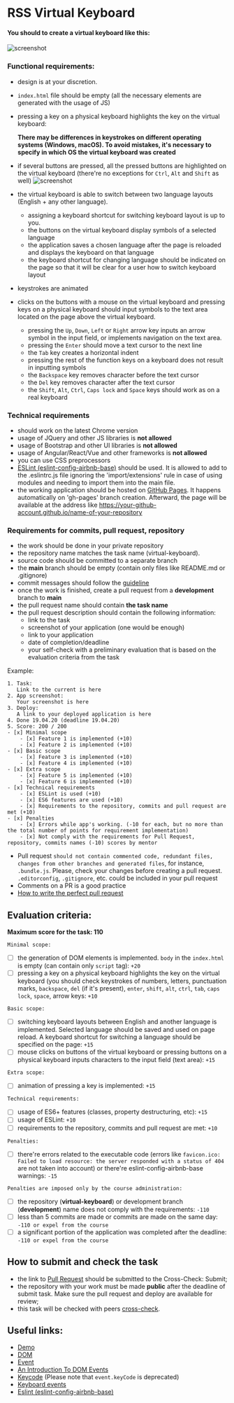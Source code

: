 # RSS Virtual Keyboard

#### You should to create a virtual keyboard like this:
![screenshot](images/virtual-keyboard.png)

### Functional requirements:
- design is at your discretion.
- `index.html` file should be empty (all the necessary elements are generated with the usage of JS)
- pressing a key on a physical keyboard highlights the key on the virtual keyboard:

  **There may be differences in keystrokes on different operating systems (Windows, macOS). To avoid mistakes, it's necessary to specify in which OS the virtual keyboard was created**
- if several buttons are pressed, all the pressed buttons are highlighted on the virtual keyboard (there're no exceptions for `Ctrl`, `Alt` and `Shift` as well)
  ![screenshot](images/virtual-keyboard-2.png)
- the virtual keyboard is able to switch between two language layouts (English + any other language). 
    - assigning a keyboard shortcut for switching keyboard layout is up to you.
    - the buttons on the virtual keyboard display symbols of a selected language
    - the application saves a chosen language after the page is reloaded and displays the keyboard on that language
    - the keyboard shortcut for changing language should be indicated on the page so that it will be clear for a user how to switch keyboard layout
- keystrokes are animated
- clicks on the buttons with a mouse on the virtual keyboard and pressing keys on a physical keyboard should input symbols to the text area located on the page above the virtual keyboard.
    - pressing the `Up`, `Down`, `Left` or `Right` arrow key inputs an arrow symbol in the input field, or implements navigation on the text area.
    - pressing the `Enter` should move a text cursor to the next line
    - the `Tab` key creates a horizontal indent
    - pressing the rest of the function keys on a keyboard does not result in inputting symbols
    - the `Backspace` key removes character before the text cursor
    - the `Del` key removes character after the text cursor
    - the `Shift`, `Alt`, `Ctrl`, `Caps lock` and `Space` keys should work as on a real keyboard

### Technical requirements
- should work on the latest Chrome version
- usage of JQuery and other JS libraries is **not allowed**
- usage of Bootstrap and other UI libraries is **not allowed**
- usage of Angular/React/Vue and other frameworks is **not allowed**
- you can use CSS preprocessors
- [ESLint (eslint-config-airbnb-base)](https://eslint.org/) should be used. It is allowed to add to the .eslintrc.js file ignoring the 'import/extensions' rule in case of using modules and needing to import them into the main file.
- the working application should be hosted on [GitHub Pages](https://pages.github.com/). It happens automatically on 'gh-pages' branch creation. Afterward, the page will be available at the address like https://your-github-account.github.io/name-of-your-repository

### Requirements for commits, pull request, repository
- the work should be done in your private repository
- the repository name matches the task name (virtual-keyboard).
- source code should be committed to a separate branch
- the **main** branch should be empty (contain only files like README.md or .gitignore)
- commit messages should follow the [guideline](https://www.conventionalcommits.org/en)
- once the work is finished, create a pull request from a **development** branch to **main**
- the pull request name should contain **the task name**
- the pull request description should contain the following information:
    - link to the task
    - screenshot of your application (one would be enough)
    - link to your application
    - date of completion/deadline
    - your self-check with a preliminary evaluation that is based on the evaluation criteria from the task

Example:

```
1. Task:
   Link to the current is here
2. App screenshot:
   Your screenshot is here
3. Deploy:  
   A link to your deployed application is here
4. Done 19.04.20 (deadline 19.04.20)
5. Score: 200 / 200
- [x] Minimal scope
    - [x] Feature 1 is implemented (+10)
    - [x] Feature 2 is implemented (+10)
- [x] Basic scope
    - [x] Feature 3 is implemented (+10)
    - [x] Feature 4 is implemented (+10)
- [x] Extra scope
    - [x] Feature 5 is implemented (+10)
    - [x] Feature 6 is implemented (+10)
- [x] Technical requirements
    - [x] ESLint is used (+10)
    - [x] ES6 features are used (+10)
    - [x] Requirements to the repository, commits and pull request are met (+10)
- [x] Penalties
    - [x] Errors while app's working. (-10 for each, but no more than the total number of points for requirement implementation)
    - [x] Not comply with the requirements for Pull Request, repository, commits names (-10) scores by mentor
```

- Pull request `should not contain commented code, redundant files, changes from other branches and generated files`, for instance, `.bundle.js`. Please, check your changes before creating a pull request. `.editorconfig`, `.gitignore`, etc. could be included in your pull request
- Comments on a PR is a good practice
- [How to write the perfect pull request](https://github.com/blog/1943-how-to-write-the-perfect-pull-request)

## Evaluation criteria:
**Maximum score for the task: 110**

`Minimal scope:`
- [ ] the generation of DOM elements is implemented. `body` in the `index.html` is empty (can contain only `script` tag): `+20`
- [ ] pressing a key on a physical keyboard highlights the key on the virtual keyboard (you should check keystrokes of numbers, letters, punctuation marks, `backspace`, `del` (if it's present), `enter`, `shift`, `alt`, `ctrl`, `tab`, `caps lock`, `space`, arrow keys: `+10`

`Basic scope:`
- [ ] switching keyboard layouts between English and another language is implemented. Selected language should be saved and used on page reload. A keyboard shortcut for switching a language should be specified on the page: `+15`
- [ ] mouse clicks on buttons of the virtual keyboard or pressing buttons on a physical keyboard inputs characters to the input field (text area): `+15`

`Extra scope:`
- [ ] animation of pressing a key is implemented: `+15`

`Technical requirements:`
- [ ] usage of ES6+ features (classes, property destructuring, etc): `+15`
- [ ] usage of ESLint: `+10`
- [ ] requirements to the repository, commits and pull request are met: `+10`

`Penalties:`
- [ ] there're errors related to the executable code (errors like `favicon.ico: Failed to load resource: the server responded with a status of 404` are not taken into account) or there're eslint-config-airbnb-base warnings: `-15`

`Penalties are imposed only by the course administration:`
- [ ] the repository (**virtual-keyboard**) or development branch (**development**) name does not comply with the requirements: `-110`
- [ ] less than 5 commits are made or commits are made on the same day: `-110 or expel from the course`
- [ ] a significant portion of the application was completed after the deadline: `-110 or expel from the course`

## How to submit and check the task
- the link to [Pull Request](#requirements-for-commits-pull-request-repository) should be submitted to the Cross-Check: Submit;
- the repository with your work must be made **public** after the deadline of submit task. Make sure the pull request and deploy are available for review;
- this task will be checked with peers [cross-check](https://docs.rs.school/#/cross-check-flow).

## Useful links:

- [Demo](https://wonderful-swartz-d8b98d.netlify.com/)
- [DOM](http://learn.javascript.info/document)
- [Event](http://learn.javascript.info/event-details)
- [An Introduction To DOM Events](https://www.smashingmagazine.com/2013/11/an-introduction-to-dom-events/)
- [Keycode](https://keycode.info) (Please note that `event.keyCode` is deprecated)
- [Keyboard events](https://learn.javascript.info/keyboard-events)
- [Eslint (eslint-config-airbnb-base)](https://eslint.org/)
